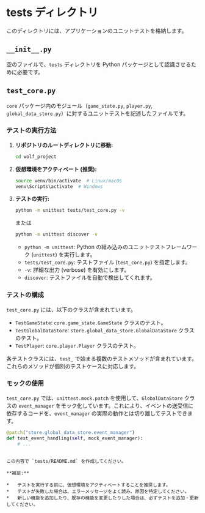 # tests ディレクトリ

このディレクトリには、アプリケーションのユニットテストを格納します。

## `__init__.py`

空のファイルで、`tests` ディレクトリを Python パッケージとして認識させるために必要です。

## `test_core.py`

`core` パッケージ内のモジュール（`game_state.py`, `player.py`, `global_data_store.py`）に対するユニットテストを記述したファイルです。

### テストの実行方法

1.  **リポジトリのルートディレクトリに移動:**

    ```bash
    cd wolf_project
    ```

2.  **仮想環境をアクティベート (推奨):**

    ```bash
    source venv/bin/activate  # Linux/macOS
    venv\Scripts\activate  # Windows
    ```

3.  **テストの実行:**

    ```bash
    python -m unittest tests/test_core.py -v
    ```
    または
    ```bash
    python -m unittest discover -v
    ```

    *   `python -m unittest`: Python の組み込みのユニットテストフレームワーク (`unittest`) を実行します。
    *   `tests/test_core.py`: テストファイル (`test_core.py`) を指定します。
    *   `-v`: 詳細な出力 (verbose) を有効にします。
    * `discover`: テストファイルを自動で検出してくれます。

### テストの構成

`test_core.py` には、以下のクラスが含まれています。

*   `TestGameState`: `core.game_state.GameState` クラスのテスト。
*   `TestGlobalDataStore`: `store.global_data_store.GlobalDataStore` クラスのテスト。
*   `TestPlayer`: `core.player.Player` クラスのテスト。

各テストクラスには、`test_` で始まる複数のテストメソッドが含まれています。これらのメソッドが個別のテストケースに対応します。

### モックの使用

`test_core.py` では、`unittest.mock.patch` を使用して、`GlobalDataStore` クラスの `event_manager` をモック化しています。これにより、イベントの送受信に依存するコードを、`event_manager` の実際の動作とは切り離してテストできます。

```python
@patch("store.global_data_store.event_manager")
def test_event_handling(self, mock_event_manager):
    # ...
```

```

この内容で `tests/README.md` を作成してください。

**補足:**

*   テストを実行する前に、仮想環境をアクティベートすることを推奨します。
*   テストが失敗した場合は、エラーメッセージをよく読み、原因を特定してください。
*   新しい機能を追加したり、既存の機能を変更したりした場合は、必ずテストを追加・更新してください。